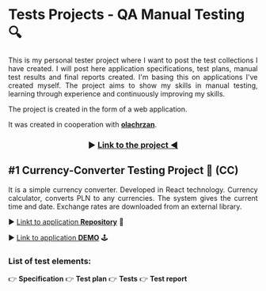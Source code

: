 # Tests Projects - QA Manual Testing 🔍

<p align="justify"> This is my personal tester project where I want to post the test collections I have created. I will post here application specifications, test plans, manual test results and final reports created. I'm basing this on applications I've created myself. The project aims to show my skills in manual testing, learning through experience and continuously improving my skills. </p>

<p align="justify"> The project is created in the form of a web application.</p> 

<p align="justify">It was created in cooperation with <a href="https://github.com/olachrzan" target="_blank"><b>olachrzan</b></a>.</p>

### <p align="center"> ▶ <a href="https://radekjelen.github.io/tests-for-projects/" target="_blank"><b>Link to the project</b> ◀ </a></p>
  
## #1 Currency-Converter Testing Project 💱 (CC)

<p align="justify">It is a simple currency converter. Developed in React technology. Currency calculator, converts PLN to any currencies. The system gives the current time and date. Exchange rates are downloaded from an external library. </p>

▶ [Linkt to application <b>Repository</b>](https://github.com/RadekJelen/currency-converter-React) 📝

▶ [Link to application <b>DEMO</b>](https://radekjelen.github.io/currency-converter-React/) 🕹️


### List of test elements:

👉 <b>Specification</b>
👉 <b>Test plan</b>
👉 <b>Tests</b>
👉 <b>Test report</b>
